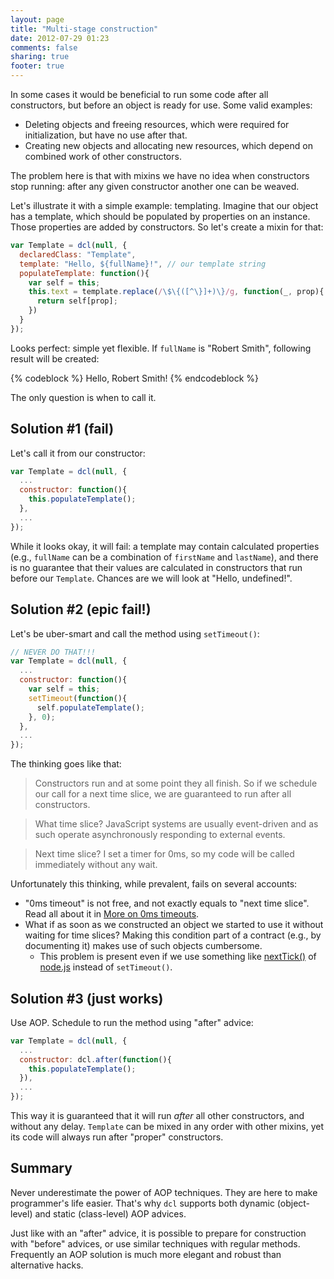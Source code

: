 ```yaml
---
layout: page
title: "Multi-stage construction"
date: 2012-07-29 01:23
comments: false
sharing: true
footer: true
---
```


In some cases it would be beneficial to run some code after all constructors,
but before an object is ready for use. Some valid examples:

* Deleting objects and freeing resources, which were required for initialization,
but have no use after that.
* Creating new objects and allocating new resources, which depend on combined work
of other constructors.

The problem here is that with mixins we have no idea when constructors stop running: after
any given constructor another one can be weaved.

Let's illustrate it with a simple example: templating. Imagine that our object has
a template, which should be populated by properties on an instance. Those properties
are added by constructors. So let's create a mixin for that:

```js Template
var Template = dcl(null, {
  declaredClass: "Template",
  template: "Hello, ${fullName}!", // our template string
  populateTemplate: function(){
    var self = this;
    this.text = template.replace(/\$\{([^\}]+)\}/g, function(_, prop){
      return self[prop];
    })
  }
});
```
Looks perfect: simple yet flexible. If `fullName` is "Robert Smith", following
result will be created:

{% codeblock %}
Hello, Robert Smith!
{% endcodeblock %}

The only question is when to call it.

## Solution #1 (fail)

Let's call it from our constructor:

```js Solution #1 (fail)
var Template = dcl(null, {
  ...
  constructor: function(){
    this.populateTemplate();
  },
  ...
});
```

While it looks okay, it will fail: a template may contain calculated properties (e.g.,
`fullName` can be a combination of `firstName` and `lastName`), and there is no guarantee
that their values are calculated in constructors that run before our `Template`. Chances
are we will look at "Hello, undefined!".

## Solution #2 (epic fail!)

Let's be uber-smart and call the method using `setTimeout()`:

```js Solution #2 (epic fail!)
// NEVER DO THAT!!!
var Template = dcl(null, {
  ...
  constructor: function(){
    var self = this;
    setTimeout(function(){
      self.populateTemplate();
    }, 0);
  },
  ...
});
```

The thinking goes like that:

> Constructors run and at some point they all finish. So if we schedule our call
> for a next time slice, we are guaranteed to run after all constructors.

> What time slice? JavaScript systems are usually event-driven and
> as such operate asynchronously responding to external events.

> Next time slice? I set a timer for 0ms, so my code will be called immediately
> without any wait.

Unfortunately this thinking, while prevalent, fails on several accounts:

* "0ms timeout" is not free, and not exactly equals to "next time slice". Read all
about it in
[More on 0ms timeouts](http://lazutkin.com/blog/2012/jul/28/more-on-0ms-timeouts/).
* What if as soon as we constructed an object we started to use it without waiting
for time slices? Making this condition part of a contract (e.g., by documenting it)
makes use of such objects cumbersome.
  * This problem is present even if we use something like [nextTick()](http://nodejs.org/docs/v0.4.7/api/process.html#process.nextTick) of [node.js](http://nodejs.org)
  instead of `setTimeout()`.

## Solution #3 (just works)

Use AOP. Schedule to run the method using "after" advice:

```js Solution #3 (just works)
var Template = dcl(null, {
  ...
  constructor: dcl.after(function(){
    this.populateTemplate();
  }),
  ...
});
```

This way it is guaranteed that it will run *after* all other constructors, and
without any delay. `Template` can be mixed in any order with other mixins, yet
its code will always run after "proper" constructors.

## Summary

Never underestimate the power of AOP techniques. They are here to make programmer's life
easier. That's why `dcl` supports both dynamic (object-level) and static (class-level)
AOP advices.

Just like with an "after" advice, it is possible to prepare for construction with
"before" advices, or use similar techniques with regular methods. Frequently an AOP
solution is much more elegant and robust than alternative hacks.
